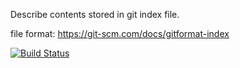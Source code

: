 Describe contents stored in git index file.

file format:
https://git-scm.com/docs/gitformat-index

[![Build Status](https://github.com/yoichi/git-cat-index/actions/workflows/python-package.yml/badge.svg)](https://github.com/yoichi/git-cat-index/actions/workflows/python-package.yml)